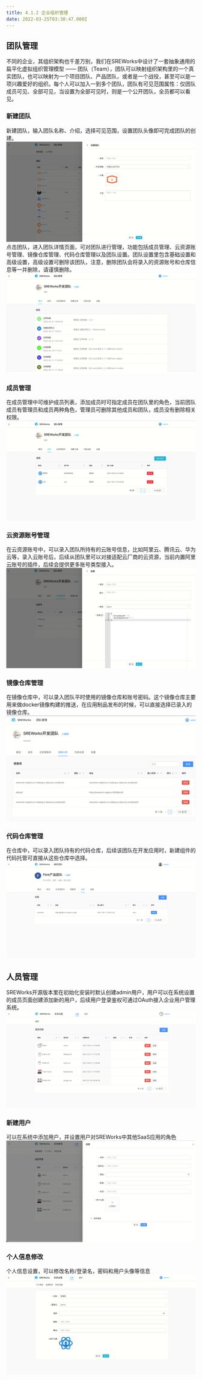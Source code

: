 ```yaml
---
title: 4.1.2 企业组织管理
date: 2022-03-25T03:38:47.000Z
---
```



<a name="EeWLb"></a>

## 团队管理

不同的企业，其组织架构也千差万别，我们在SREWorks中设计了一套抽象通用的扁平化虚拟组织管理模型 —— 团队（Team），团队可以映射组织架构里的一个真实团队，也可以映射为一个项目团队、产品团队，或者是一个战役，甚至可以是一项兴趣爱好的组织。每个人可以加入一到多个团队，团队有可见范围属性：仅团队成员可见、全部可见，当设置为全部可见时，则是一个公开团队，全员都可以看见。

<a name="sxw3k"></a>

### 新建团队
新建团队，输入团队名称、介绍，选择可见范围，设置团队头像即可完成团队的创建。<br />![image.png](./pictures/1648179527960-e277f898-ee59-4688-a98d-bc2283438b22.png)<br />点击团队，进入团队详情页面，可对团队进行管理，功能包括成员管理、云资源账号管理、镜像仓库管理、代码仓库管理以及团队设置。团队设置里包含基础设置和高级设置，高级设置可删除该团队，注意，删除团队会将录入的资源账号和仓库信息等一并删除，请谨慎删除。<br />![image.png](./pictures/1648179528149-f38f8618-ed17-4d22-8b98-1beeecf98e5d.png)

<a name="ItSaQ"></a>

### 成员管理
在成员管理中可维护成员列表，添加成员时可指定成员在团队里的角色，当前团队成员有管理员和成员两种角色，管理员可删除其他成员和团队，成员没有删除相关权限。<br />![image.png](./pictures/1648179528313-0e6c08d9-a225-48fa-8666-58c9d7885100.png)

<a name="pkUBX"></a>

### 云资源账号管理
在云资源账号中，可以录入团队所持有的云账号信息，比如阿里云、腾讯云、华为云等，录入云账号后，后续从团队里可以对接适配云厂商的云资源，当前内置阿里云账号的插件，后续会提供更多账号类型接入。<br />![image.png](./pictures/1648179528460-3e4fad66-5781-4dca-baf7-86c1042d394a.png)

<a name="DqluO"></a>

### 镜像仓库管理
在镜像仓库中，可以录入团队平时使用的镜像仓库和账号密码。这个镜像仓库主要用来做docker镜像构建的推送，在应用制品发布的时候，可以直接选择已录入的镜像仓库。<br />![image.png](./pictures/1648179528619-50391594-a950-4cec-ba6e-efd6c8f44501.png)

<a name="HR44n"></a>

### 代码仓库管理
在仓库中，可以录入团队持有的代码仓库，后续该团队在开发应用时，新建组件的代码托管可直接从这些仓库中选择。<br />![image.png](./pictures/1648179528780-5f1531fc-eaf9-49e4-a014-549ef8fadcf7.png)

<a name="ifTzq"></a>

## 人员管理
SREWorks开源版本里在初始化安装时默认创建admin用户，用户可以在系统设置的成员页面创建添加新的用户，后续用户登录鉴权可通过OAuth接入企业用户管理系统。<br />![image.png](./pictures/1648179529079-1aa5ab89-dc3d-4725-90f3-be5ff4a767c7.png)

<a name="Nht3e"></a>

### 新建用户
可以在系统中添加用户，并设置用户对SREWorks中其他SaaS应用的角色<br />![image.png](./pictures/1648179529301-ad1f1def-e8db-427a-a81c-567e20dd322e.png)

<a name="qeaab"></a>

### 个人信息修改
个人信息设置，可以修改名称/登录名，密码和用户头像等信息<br />![image.png](./pictures/1648179529573-661d4c73-8816-453d-8757-8574f7dad26a.png)


